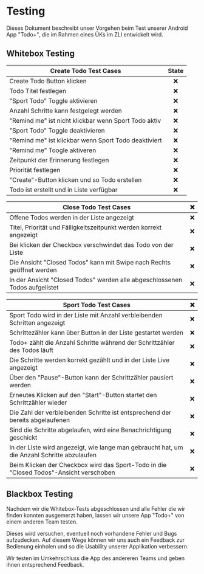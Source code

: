 # Testing
Dieses Dokument beschreibt unser Vorgehen beim Test unserer Android App "Todo+", die im Rahmen eines ÜKs im ZLI entwickelt wird.
## Whitebox Testing
| Create Todo Test Cases                               | State |
|------------------------------------------------------|:-----:|
| Create Todo Button klicken                           |  :x:  |
| Todo Titel festlegen                                 |  :x:  |
| "Sport Todo" Toggle aktivieren                       |  :x:  |
| Anzahl Schritte kann festgelegt werden               |  :x:  |
| "Remind me" ist nicht klickbar wenn Sport Todo aktiv |  :x:  |
| "Sport Todo" Toggle deaktivieren                     |  :x:  |
| "Remind me" ist klickbar wenn Sport Todo deaktiviert |  :x:  |
| "Remind me" Toogle aktiveren                         |  :x:  |
| Zeitpunkt der Erinnerung festlegen                   |  :x:  |
| Priorität festlegen                                  |  :x:  |
| "Create"-Button klicken und so Todo erstellen        |  :x:  |
| Todo ist erstellt und in Liste verfügbar             |  :x:  |


| Close Todo Test Cases                                                       | :x: |
|-----------------------------------------------------------------------------|-----|
| Offene Todos werden in der Liste angezeigt                                  | :x: |
| Titel, Priorität und Fälligkeitszeitpunkt werden korrekt angezeigt          | :x: |
| Bei klicken der Checkbox verschwindet das Todo von der Liste                | :x: |
| Die Ansicht "Closed Todos" kann mit Swipe nach Rechts geöffnet werden       | :x: |
| In der Ansicht "Closed Todos" werden alle abgeschlossenen Todos aufgelistet | :x: |

| Sport Todo Test Cases                                                                       | :x: |
|---------------------------------------------------------------------------------------------|:---:|
| Sport Todo wird in der Liste mit Anzahl verbleibenden Schritten angezeigt                   | :x: |
| Schrittezähler kann über Button in der Liste gestartet werden                               | :x: |
| Todo+ zählt die Anzahl Schritte während der Schrittzähler des Todos läuft                   | :x: |
| Die Schritte werden korrekt gezählt und in der Liste Live angezeigt                         | :x: |
| Über den "Pause"-Button kann der Schrittzähler pausiert werden                              | :x: |
| Erneutes Klicken auf den "Start"-Button startet den Schrittzähler wieder                    | :x: |
| Die Zahl der verbleibenden Schritte ist entsprechend der bereits abgelaufenen               | :x: |
| Sind die Schritte abgelaufen, wird eine Benachrichtigung geschickt                          | :x: |
| In der Liste wird angezeigt, wie lange man gebraucht hat, um die Anzahl Schritte abzulaufen | :x: |
| Beim Klicken der Checkbox wird das Sport-Todo in die "Closed Todos"-Ansicht verschoben      | :x: |

## Blackbox Testing
Nachdem wir die Whitebox-Tests abgeschlossen und alle Fehler die wir finden konnten ausgemerzt haben, lassen wir unsere App "Todo+" von einem anderen Team testen. 

Dieses wird versuchen, eventuell noch vorhandene Fehler und Bugs aufzudecken. Auf diesem Wege können wir uns auch ein Feedback zur Bedienung einholen und so die Usability unserer Applikation verbessern.

Wir testen im Umkehrschluss die App des andereren Teams und geben ihnen entsprechend Feedback.